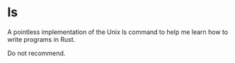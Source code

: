 # ls

A pointless implementation of the Unix ls command to help me learn how to write programs in Rust.

Do not recommend.
